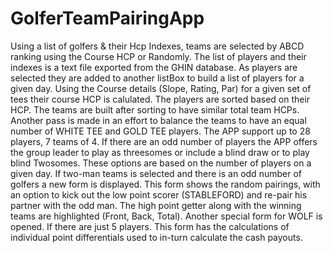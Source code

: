 # GolferTeamPairingApp
Using a list of golfers & their Hcp Indexes, teams are selected by ABCD ranking using the Course HCP or Randomly.
The list of players and their indexes is a text file exported from the GHIN database.
As players are selected they are added to another listBox to build a list of players for a given day.
Using the Course details (Slope, Rating, Par) for a given set of tees their course HCP is calulated.
The players are sorted based on their HCP.
The teams are built after sorting to have similar total team HCPs.
Another pass is made in an effort to balance the teams to have an equal number of WHITE TEE and GOLD TEE players.
The APP support up to 28 players, 7 teams of 4.
If there are an odd number of players the APP offers the group leader to play as threesomes or include a blind draw or to play blind Twosomes.
These options are based on the number of players on a given day.
If two-man teams is selected and there is an odd number of golfers a new form is displayed. 
This form shows the random pairings, with an option to kick out the low point scorer (STABLEFORD) and re-pair his partner with the odd man.
The high point getter along with the winning teams are highlighted (Front, Back, Total).
Another special form for WOLF is opened. If there are just 5 players.
This form has the calculations of individual point differentials used to in-turn calculate the cash payouts.

